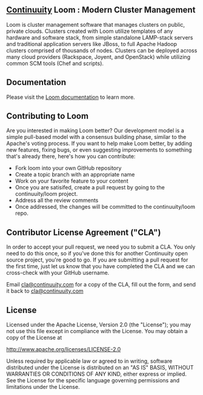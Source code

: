 ## [Continuuity](http://www.continuuity.com) Loom : Modern Cluster Management

Loom is cluster management software that manages clusters on public, private clouds. Clusters created with Loom utilize templates of any hardware and software stack, from simple standalone LAMP-stack servers and traditional application servers like JBoss, to full Apache Hadoop clusters comprised of thousands of nodes. Clusters can be deployed across many cloud providers (Rackspace, Joyent, and OpenStack) while utilizing common SCM tools (Chef and scripts).

## Documentation
Please visit the [Loom documentation](http://continuuity.github.io/loom/) to learn more.

## Contributing to Loom

Are you interested in making Loom better? Our development model is a simple pull-based model with a consensus building phase, similar to the Apache's voting process. If you want to help make Loom better, by adding new features, fixing bugs, or even suggesting improvements to something that's already there, here's how you can contribute:

 * Fork loom into your own GitHub repository
 * Create a topic branch with an appropriate name
 * Work on your favorite feature to your content
 * Once you are satisifed, create a pull request by going to the continuuity/loom project.
 * Address all the review comments
 * Once addressed, the changes will be committed to the continuuity/loom repo.

## Contributor License Agreement ("CLA")
In order to accept your pull request, we need you to submit a CLA. You only need to do this once, so if you've done this for another Continuuity open source project, you're good to go. If you are submitting a pull request for the first time, just let us know that you have completed the CLA and we can cross-check with your GitHub username. 

Email cla@continuuity.com for a copy of the CLA, fill out the form, and send it back to cla@continuuity.com


## License
Licensed under the Apache License, Version 2.0 (the "License"); you may not use this file except in compliance with the License. You may obtain a copy of the License at

http://www.apache.org/licenses/LICENSE-2.0

Unless required by applicable law or agreed to in writing, software distributed under the License is distributed on an "AS IS" BASIS, WITHOUT WARRANTIES OR CONDITIONS OF ANY KIND, either express or implied. See the License for the specific language governing permissions and limitations under the License.

